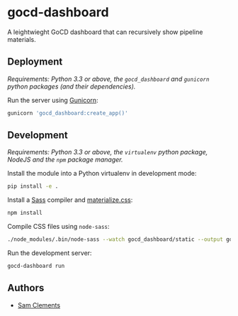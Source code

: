 gocd-dashboard
==============

A leightwieght GoCD dashboard that can recursively show pipeline materials. 

Deployment
----------

_Requirements: Python 3.3 or above, the `gocd_dashboard` and `gunicorn`
python packages (and their dependencies)._

Run the server using [Gunicorn]:

```bash
gunicorn 'gocd_dashboard:create_app()'
```

Development
-----------

_Requirements: Python 3.3 or above, the `virtualenv` python package, NodeJS
and the `npm` package manager._

Install the module into a Python virtualenv in development mode:

```bash
pip install -e .
```

Install a [Sass] compiler and [materialize.css]:

```bash
npm install
```

Compile CSS files using `node-sass`:

```bash
./node_modules/.bin/node-sass --watch gocd_dashboard/static --output gocd_dashboard/static
```

Run the development server:

```bash
gocd-dashboard run
```

Authors
-------

- [Sam Clements]

[Gunicorn]: http://gunicorn.org/
[Sam Clements]: https://github.com/borntyping/
[Sass]: http://sass-lang.com/
[materialize.css]: http://materializecss.com/
